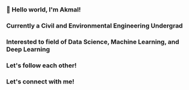 ### 👋 Hello world, I'm Akmal!
### Currently a Civil and Environmental Engineering Undergrad
### Interested to field of Data Science, Machine Learning, and Deep Learning
### Let's follow each other!
### Let's connect with me!
